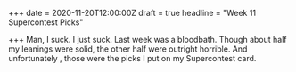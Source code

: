 +++
date = 2020-11-20T12:00:00Z
draft = true
headline = "Week 11 Supercontest Picks"

+++
Man, I suck. I just suck. Last week was a bloodbath. Though about half my leanings were solid, the other half were outright horrible. And unfortunately , those were the picks I put on my Supercontest card.